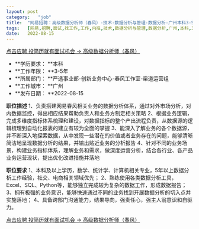 ```yaml
---
layout:	post
category:	"job"
title:	"网易招聘：高级数据分析师（春风）-技术-数据分析与管理-数据分析-广州本科3-5年"
tags:	[网易,招聘,面试,找工作,工作,内推,技术,数据分析与管理,数据分析,广州,本科,3-5年]
date:	2022-08-15
---
```


[点击应聘 投简历就有面试机会 -> 高级数据分析师（春风）](http://mobile.bole.netease.com/bole/boleDetail?id=41212&employeeId=346f03c3cda5f04c&key=all)



- **学历要求： **本科
- **工作年限： **3-5年
- **所属部门： **严选事业部-创新业务中心-春风工作室-渠道运营组
- **工作城市： **广州
- **发布日期： **2022-08-15



**职位描述**
1、负责搭建网易春风相关业务的数据分析体系，通过对外市场分析，对内数据监控，得出相应结果帮助负责人和业务方制定相关策略
2、根据业务逻辑，完成多维度指标体系梳理和建设，对数据指标的整个产出流程负责，从数据源的逻辑梳理到自动化报表的建立有较为全面的掌握
3、能深入了解业务的各个数据源，并不断深入地探索数据，从中发现一些潜在的价值或者业务存在的问题，能够清晰简洁地呈现数据分析的结果，并输出贴近业务的分析报告
4、针对不同的业务场景，构建业务指标体系，理解业务和需求，做深度运营分析，结合各行业、各产品业务运营现状，提出优化改进措施并落地



**职位要求**
1、本科及以上学历，数学、统计学、计算机相关专业，5年以上数据分析工作经验，社交、电商相关领域优先；
2、熟练使用各类数据分析工具，Excel、SQL、Python等，能够独立完成较为复杂的数据工作，形成数据报告；
3、拥有极强的业务意识，能够快速通过不同的业务找到开展数据分析的切入点并实施落地；
4、具备跨部门沟通能力，结果导向，强责任心，强主人翁意识和自驱力。



[点击应聘 投简历就有面试机会 -> 高级数据分析师（春风）](http://mobile.bole.netease.com/bole/boleDetail?id=41212&employeeId=346f03c3cda5f04c&key=all)